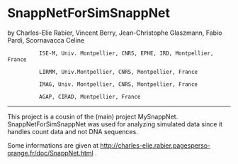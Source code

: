 # SnappNetForSimSnappNet
  by Charles-Elie Rabier, Vincent Berry, Jean-Christophe Glaszmann, Fabio Pardi, Scornavacca Celine 


              ISE-M, Univ. Montpellier, CNRS, EPHE, IRD, Montpellier, France

              LIRMM, Univ.Montpellier, CNRS, Montpellier, France

              IMAG, Univ. Montpellier, CNRS, Montpellier, France

              AGAP, CIRAD, Montpellier, France 

***********************************************************************************************************************

This project is a cousin of the (main) project MySnappNet.
SnappNetForSimSnappNet was used for analyzing simulated data since it handles count data and not DNA sequences.


Some informations are given at http://charles-elie.rabier.pagesperso-orange.fr/doc/SnappNet.html . 

